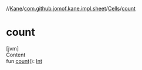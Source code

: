 //[Kane](../../index.md)/[com.github.jomof.kane.impl.sheet](../index.md)/[Cells](index.md)/[count](count.md)



# count  
[jvm]  
Content  
fun [count](count.md)(): [Int](https://kotlinlang.org/api/latest/jvm/stdlib/kotlin/-int/index.html)  




